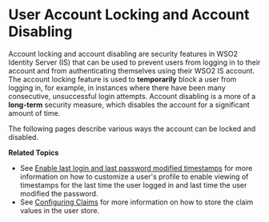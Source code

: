 # User Account Locking and Account Disabling

Account locking and account disabling are security features in WSO2
Identity Server (IS) that can be used to prevent users from logging in
to their account and from authenticating themselves using their WSO2 IS
account. The account locking feature is used to **temporarily** block a
user from logging in, for example, in instances where there have been
many consecutive, unsuccessful login attempts. Account disabling is a
more of a **long-term** security measure, which disables the account for
a significant amount of time.

The following pages describe various ways the account can be locked and
disabled.
      

**Related Topics**

-   See [Enable last login and last password modified
    timestamps](../../using-wso2-identity-server/configuring-users)
    for more information on how to customize a user's profile to enable
    viewing of timestamps for the last time the user logged in and last
    time the user modified the password.
-   See [Configuring
    Claims](../../using-wso2-identity-server/configuring-claims) for
    more information on how to store the claim values in the user store.
